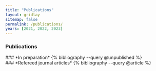 ```yaml
---
title: "Publications"
layout: gridlay
sitemap: false
permalink: /publications/
years: [2021, 2022, 2023]
---
```


### Publications

<div class="jumbotron">
### *In preparation*
{% bibliography --query @unpublished %}
</div>

<div class="jumbotron">
### *Refereed journal articles*
{% bibliography --query @article %}
</div>
